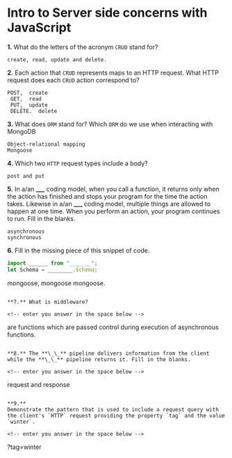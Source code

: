 # Intro to Server side concerns with JavaScript

**1.** What do the letters of the acronym `CRUD` stand for?

<!-- enter you answer in the space below -->

```
create, read, update and delete.
```

**2.** Each action that `CRUD` represents maps to an HTTP request. What HTTP request does each `CRUD` action correspond to?

<!-- enter you answer in the space below -->

```
POST,  create
 GET,  read
 PUT,  update
 DELETE.  delete
```

**3.** What does `ORM` stand for? Which `ORM` do we use when interacting with MongoDB

<!-- enter you answer in the space below -->

```
Object-relational mapping
Mongoose
```

**4.** Which two `HTTP` request types include a body?

<!-- enter you answer in the space below -->

```
post and put
```

**5.** In a/an **\_\_\_** coding model, when you call a function, it returns only when the action has finished and stops your program for the time the action takes. Likewise in a/an **\_\_\_** coding model, multiple things are allowed to happen at one time. When you perform an action, your program continues to run. Fill in the blanks.

<!-- enter you answer in the space below -->

```
asynchronous
synchronous
```

**6.** Fill in the missing piece of this snippet of code.

```js
import ______ from "_______";
let Schema = ________.Schema;
```

<!-- enter you answer in the space below -->

mongoose, mongoose
mongoose.

```

**7.** What is middleware?

<!-- enter you answer in the space below -->

```

are functions which are passed control during execution of asynchronous functions.

```

**8.** The **\_\_** pipeline delivers information from the client while the **\_\_** pipeline returns it. Fill in the blanks.

<!-- enter you answer in the space below -->

```

request and response

```

**9.**
Demonstrate the pattern that is used to include a request query with the client's `HTTP` request providing the property `tag` and the value `winter`.

<!-- enter you answer in the space below -->

```

?tag=winter

```

```
